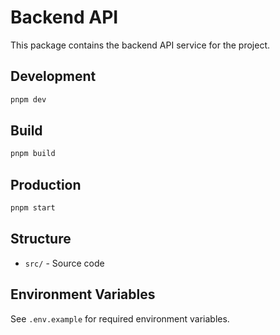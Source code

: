 # Backend API

This package contains the backend API service for the project.

## Development

```bash
pnpm dev
```

## Build

```bash
pnpm build
```

## Production

```bash
pnpm start
```

## Structure

- `src/` - Source code

## Environment Variables

See `.env.example` for required environment variables.
